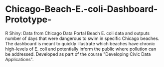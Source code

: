 # Chicago-Beach-E.-coli-Dashboard-Prototype-
R Shiny: Data from Chicago Data Portal Beach E. coli data and outputs number of days that were dangerous to swim in specific Chicago beaches. The dashboard is meant to quickly illustrate which beaches have chronic high-levels of E. coli and potentially inform the public where pollution can be addressed. Developed as part of the course "Developing Civic Data Applications".
